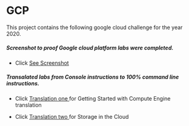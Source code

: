 # GCP
This project contains the following google cloud challenge for the year 2020.

##### Screenshot to proof Google cloud platform labs were completed. 

- Click <a href="https://github.com/lordgape/GCP/blob/master/labs/Screenshot.md" >See Screenshot </a> 

##### Transalated labs from Console instructions to 100% command line instructions.

- Click <a href="">Translation one </a> for Getting Started with Compute Engine translation

- Click <a href="">Translation two </a> for Storage in the Cloud







